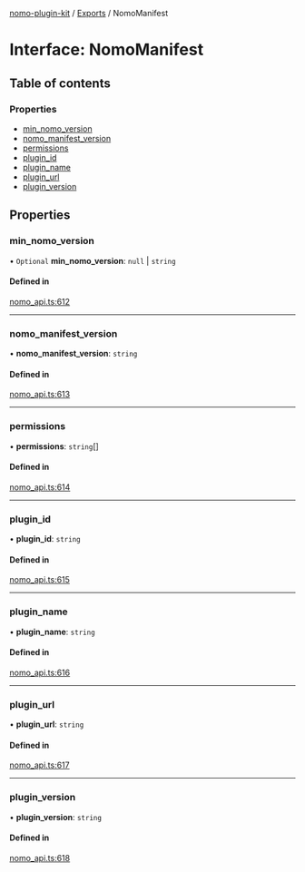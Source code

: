 [nomo-plugin-kit](../README.md) / [Exports](../modules.md) / NomoManifest

# Interface: NomoManifest

## Table of contents

### Properties

- [min\_nomo\_version](NomoManifest.md#min_nomo_version)
- [nomo\_manifest\_version](NomoManifest.md#nomo_manifest_version)
- [permissions](NomoManifest.md#permissions)
- [plugin\_id](NomoManifest.md#plugin_id)
- [plugin\_name](NomoManifest.md#plugin_name)
- [plugin\_url](NomoManifest.md#plugin_url)
- [plugin\_version](NomoManifest.md#plugin_version)

## Properties

### min\_nomo\_version

• `Optional` **min\_nomo\_version**: ``null`` \| `string`

#### Defined in

[nomo_api.ts:612](https://github.com/nomo-app/nomo-plugin-kit/blob/19faea8/nomo-plugin-kit/src/nomo_api.ts#L612)

___

### nomo\_manifest\_version

• **nomo\_manifest\_version**: `string`

#### Defined in

[nomo_api.ts:613](https://github.com/nomo-app/nomo-plugin-kit/blob/19faea8/nomo-plugin-kit/src/nomo_api.ts#L613)

___

### permissions

• **permissions**: `string`[]

#### Defined in

[nomo_api.ts:614](https://github.com/nomo-app/nomo-plugin-kit/blob/19faea8/nomo-plugin-kit/src/nomo_api.ts#L614)

___

### plugin\_id

• **plugin\_id**: `string`

#### Defined in

[nomo_api.ts:615](https://github.com/nomo-app/nomo-plugin-kit/blob/19faea8/nomo-plugin-kit/src/nomo_api.ts#L615)

___

### plugin\_name

• **plugin\_name**: `string`

#### Defined in

[nomo_api.ts:616](https://github.com/nomo-app/nomo-plugin-kit/blob/19faea8/nomo-plugin-kit/src/nomo_api.ts#L616)

___

### plugin\_url

• **plugin\_url**: `string`

#### Defined in

[nomo_api.ts:617](https://github.com/nomo-app/nomo-plugin-kit/blob/19faea8/nomo-plugin-kit/src/nomo_api.ts#L617)

___

### plugin\_version

• **plugin\_version**: `string`

#### Defined in

[nomo_api.ts:618](https://github.com/nomo-app/nomo-plugin-kit/blob/19faea8/nomo-plugin-kit/src/nomo_api.ts#L618)
